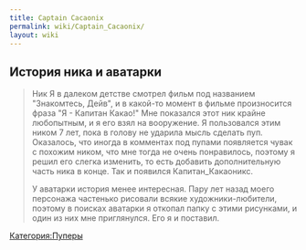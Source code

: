 ```yaml
---
title: Captain Cacaonix
permalink: wiki/Captain_Cacaonix/
layout: wiki
---
```


## История ника и аватарки

> Ник Я в далеком детстве смотрел фильм под названием "Знакомтесь,
> Дейв", и в какой-то момент в фильме произносится фраза "Я - Капитан
> Какао!" Мне показался этот ник крайне любопытным, и я его взял на
> вооружение. Я пользовался этим ником 7 лет, пока в голову не ударила
> мысль сделать пуп. Оказалось, что иногда в комментах под пупами
> появляется чувак с похожим ником, что мне тогда не очень понравилось,
> поэтому я решил его слегка изменить, то есть добавить дополнительную
> часть ника в конце. Так и появился Капитан_Какаоникс.
>
> У аватарки история менее интересная. Пару лет назад моего персонажа
> частенько рисовали всякие художники-любители, поэтому в поисках
> аватарки я откопал папку с этими рисунками, и один из них мне
> приглянулся. Его я и поставил.

[Категория:Пуперы](Категория:Пуперы "wikilink")

